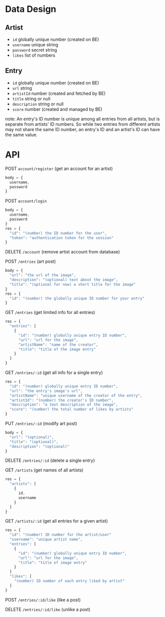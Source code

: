 # Data Design

## Artist

- `id` globally unique number (created on BE)
- `username` unique string
- `password` secret string
- `likes` list of numbers

## Entry

- `id` globally unique number (created on BE)
- `url` string
- `artistId` number (created and fetched by BE)
- `title` string or null
- `description` string or null
- `score` number (created and managed by BE)

note: An entry's ID number is unique among all entries from all artists, but is separate from artists' ID numbers. So while two entries from different artists may not share the same ID number, an entry's ID and an artist's ID can have the same value.

# API

POST `account/register` (get an account for an artist)
```js
body = {
  username,
  password
}
```

POST `account/login`
```js
body = {
  username,
  password
}
res = {
  "id": "(number) the ID number for the user",
  "token": "authentication token for the session"
}
```

DELETE `/account` (remove artist account from database)

POST `/entries` (art post)
```js
body = {
  "url": "the url of the image",
  "description": "(optional) text about the image",
  "title": "(optional for now) a short title for the image"
}
res = {
  "id": "(number) the globally unique ID number for your entry"
}
```

GET `/entries` (get limited info for all entries)
```js
res = {
  "entries": [
    {
      "id": "(number) globally unique entry ID number",
      "url": "url for the image",
      "artistName": "name of the creator",
      "title": "title of the image entry"
    }
  ]
}
```

GET `/entries/:id` (get all info for a single entry)
```js
res = {
  "id": "(number) globally unique entry ID number",
  "url": "the entry's image's url",
  "artistName": "unique username of the creator of the entry",
  "artistId": "(number) the creator's ID number",
  "description": "a text description of the image",
  "score": "(number) the total number of likes by artists"
}
```

PUT `/entries/:id` (modify art post)
```js
body = {
  "url": "(optional)",
  "title": "(optional)",
  "description": "(optional)"
}
```

DELETE `/entries/:id` (delete a single entry)

GET `/artists` (get names of all artists)
```js
res = {
  "artists": [
    {
      id,
      username
    }
  ]
}
```

GET `/artists/:id` (get all entries for a given artist)
```js
res = {
  "id": "(number) ID number for the artist/user"
  "username": "unique artist name",
  "entries": [
    {
      "id": "(number) globally unique entry ID number",
      "url": "url for the image",
      "title": "title of image entry"
    }
  ]
  "likes": [
    "(number) ID number of each entry liked by artist"
  ]
}
```

POST `/entries/:id/like` (like a post)

DELETE `/entries/:id/like` (unlike a post)

